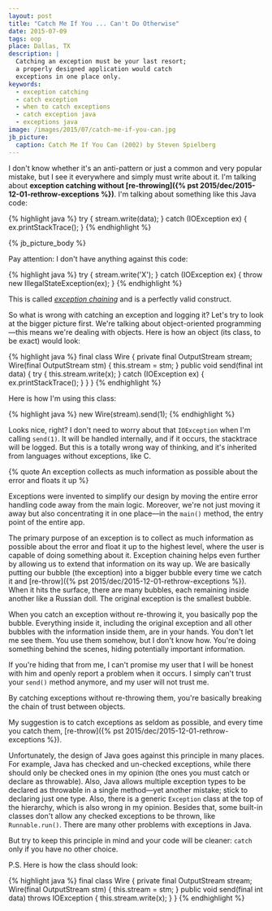 ```yaml
---
layout: post
title: "Catch Me If You ... Can't Do Otherwise"
date: 2015-07-09
tags: oop
place: Dallas, TX
description: |
  Catching an exception must be your last resort;
  a properly designed application would catch
  exceptions in one place only.
keywords:
  - exception catching
  - catch exception
  - when to catch exceptions
  - catch exception java
  - exceptions java
image: /images/2015/07/catch-me-if-you-can.jpg
jb_picture:
  caption: Catch Me If You Can (2002) by Steven Spielberg
---
```


I don't know whether it's an anti-pattern or just a common and very popular
mistake, but I see it everywhere and simply must write about it. I'm talking
about **exception catching without
[re-throwing]({% pst 2015/dec/2015-12-01-rethrow-exceptions %})**. I'm talking about something like
this Java code:

{% highlight java %}
try {
  stream.write(data);
} catch (IOException ex) {
  ex.printStackTrace();
}
{% endhighlight %}

<!--more-->

{% jb_picture_body %}

Pay attention: I don't have anything against this code:

{% highlight java %}
try {
  stream.write('X');
} catch (IOException ex) {
  throw new IllegalStateException(ex);
}
{% endhighlight %}

This is called [_exception chaining_](https://en.wikipedia.org/wiki/Exception_chaining)
and is a perfectly valid construct.

So what is wrong with catching an exception and logging it? Let's try to
look at the bigger picture first. We're talking about object-oriented
programming&mdash;this means we're dealing with objects. Here is
how an object (its class, to be exact) would look:

{% highlight java %}
final class Wire {
  private final OutputStream stream;
  Wire(final OutputStream stm) {
    this.stream = stm;
  }
  public void send(final int data) {
    try {
      this.stream.write(x);
    } catch (IOException ex) {
      ex.printStackTrace();
    }
  }
}
{% endhighlight %}

Here is how I'm using this class:

{% highlight java %}
new Wire(stream).send(1);
{% endhighlight %}

Looks nice, right? I don't need to worry about that `IOException` when I'm
calling `send(1)`. It will be handled internally, and if it occurs, the stacktrace
will be logged. But this is a totally wrong way of thinking, and it's inherited
from languages without exceptions, like C.

{% quote An exception collects as much information as possible about the error and floats it up %}

Exceptions were invented to simplify our design by moving the entire
error handling code away from the main logic. Moreover, we're not just moving it away but
also concentrating it in one place&mdash;in the `main()` method, the entry
point of the entire app.

The primary purpose of an exception is to collect as much information as possible
about the error and float it up to the highest level, where the user
is capable of doing something about it. Exception chaining helps even
further by allowing us to extend that information on its way up. We are basically
putting our bubble (the exception) into a bigger bubble every time we
catch it and
[re-throw]({% pst 2015/dec/2015-12-01-rethrow-exceptions %}).
When it hits the surface, there are many bubbles, each remaining
inside another like a Russian doll. The original exception is the
smallest bubble.

When you catch an exception without re-throwing it, you basically pop the bubble.
Everything inside it, including the original exception and all other bubbles
with the information inside them, are in your hands.
You don't let me see them. You use them somehow, but I don't know how. You're
doing something behind the scenes, hiding potentially important information.

If you're hiding that from me, I can't promise my user that I will be honest
with him and openly report a problem when it occurs. I simply can't
trust your `send()` method anymore, and my user will not trust me.

By catching exceptions without re-throwing them, you're basically breaking the
chain of trust between objects.

My suggestion is to catch exceptions as seldom as possible, and every time
you catch them,
[re-throw]({% pst 2015/dec/2015-12-01-rethrow-exceptions %}).

Unfortunately, the design of Java goes against this principle in many places.
For example, Java has checked and un-checked exceptions, while there should only
be checked ones in my opinion (the ones you must catch or declare
as throwable). Also, Java allows multiple exception types to be declared
as throwable in a single method&mdash;yet another mistake; stick to declaring just
one type. Also, there is a generic `Exception` class at the top of the hierarchy,
which is also wrong in my opinion. Besides that, some built-in classes don't
allow any checked exceptions to be thrown, like `Runnable.run()`. There
are many other problems with exceptions in Java.

But try to keep this principle in mind and your code will be cleaner: `catch` only if you have no other choice.

P.S. Here is how the class should look:

{% highlight java %}
final class Wire {
  private final OutputStream stream;
  Wire(final OutputStream stm) {
    this.stream = stm;
  }
  public void send(final int data)
    throws IOException {
    this.stream.write(x);
  }
}
{% endhighlight %}

